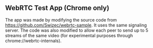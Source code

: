 ## WebRTC Test App (Chrome only)
The app was made by modifying the source code from https://github.com/Swizec/webrtc-sample. It uses the same signaling server. The code was also modified to allow each peer to send up to 5 streams of the same video (for experimental purposes through chrome://webrtc-internals). 
